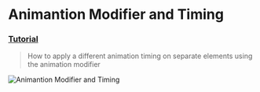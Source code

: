 # Animantion Modifier and Timing
 ### [Tutorial](https://designcode.io/swiftui-handbook-animation-modifier-and-timing)
> How to apply a different animation timing on separate elements using the animation modifier

![Animantion Modifier and Timing](https://github.com/mrgsdev/DesignCode/assets/157994617/521107f3-8a84-4c17-9f95-fa29484cb633)
